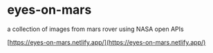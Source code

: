 # eyes-on-mars
a collection of images from mars rover using NASA open APIs

[https://eyes-on-mars.netlify.app/](https://eyes-on-mars.netlify.app/)
